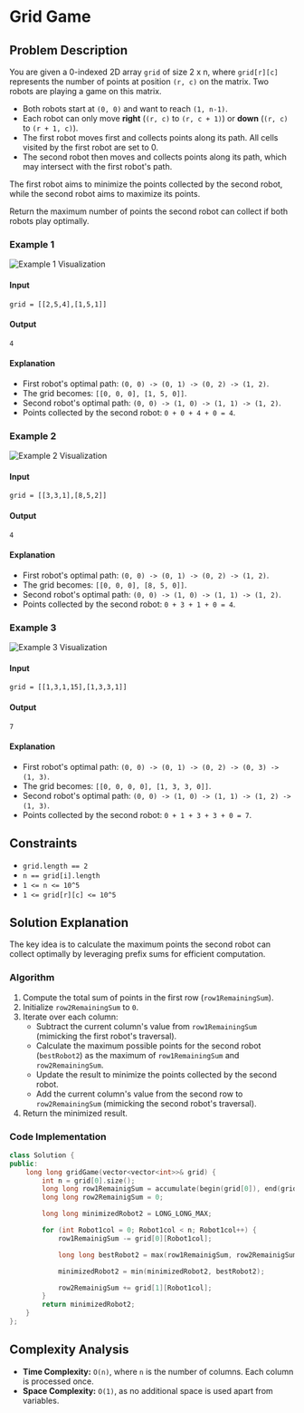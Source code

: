 # Grid Game

## Problem Description
You are given a 0-indexed 2D array `grid` of size 2 x n, where `grid[r][c]` represents the number of points at position `(r, c)` on the matrix. Two robots are playing a game on this matrix.

- Both robots start at `(0, 0)` and want to reach `(1, n-1)`.
- Each robot can only move **right** (`(r, c)` to `(r, c + 1)`) or **down** (`(r, c)` to `(r + 1, c)`).
- The first robot moves first and collects points along its path. All cells visited by the first robot are set to 0.
- The second robot then moves and collects points along its path, which may intersect with the first robot's path.

The first robot aims to minimize the points collected by the second robot, while the second robot aims to maximize its points.

Return the maximum number of points the second robot can collect if both robots play optimally.

### Example 1
![Example 1 Visualization](https://assets.leetcode.com/uploads/2021/09/08/a1.png)

#### Input
```plaintext
grid = [[2,5,4],[1,5,1]]
```

#### Output
```plaintext
4
```

#### Explanation
- First robot's optimal path: `(0, 0) -> (0, 1) -> (0, 2) -> (1, 2)`.
- The grid becomes: `[[0, 0, 0], [1, 5, 0]]`.
- Second robot's optimal path: `(0, 0) -> (1, 0) -> (1, 1) -> (1, 2)`.
- Points collected by the second robot: `0 + 0 + 4 + 0 = 4`.

### Example 2
![Example 2 Visualization](https://assets.leetcode.com/uploads/2021/09/08/a2.png)

#### Input
```plaintext
grid = [[3,3,1],[8,5,2]]
```

#### Output
```plaintext
4
```

#### Explanation
- First robot's optimal path: `(0, 0) -> (0, 1) -> (0, 2) -> (1, 2)`.
- The grid becomes: `[[0, 0, 0], [8, 5, 0]]`.
- Second robot's optimal path: `(0, 0) -> (1, 0) -> (1, 1) -> (1, 2)`.
- Points collected by the second robot: `0 + 3 + 1 + 0 = 4`.

### Example 3
![Example 3 Visualization](https://assets.leetcode.com/uploads/2021/09/08/a3.png)

#### Input
```plaintext
grid = [[1,3,1,15],[1,3,3,1]]
```

#### Output
```plaintext
7
```

#### Explanation
- First robot's optimal path: `(0, 0) -> (0, 1) -> (0, 2) -> (0, 3) -> (1, 3)`.
- The grid becomes: `[[0, 0, 0, 0], [1, 3, 3, 0]]`.
- Second robot's optimal path: `(0, 0) -> (1, 0) -> (1, 1) -> (1, 2) -> (1, 3)`.
- Points collected by the second robot: `0 + 1 + 3 + 3 + 0 = 7`.

## Constraints
- `grid.length == 2`
- `n == grid[i].length`
- `1 <= n <= 10^5`
- `1 <= grid[r][c] <= 10^5`

## Solution Explanation
The key idea is to calculate the maximum points the second robot can collect optimally by leveraging prefix sums for efficient computation.

### Algorithm
1. Compute the total sum of points in the first row (`row1RemainingSum`).
2. Initialize `row2RemainingSum` to `0`.
3. Iterate over each column:
   - Subtract the current column's value from `row1RemainingSum` (mimicking the first robot's traversal).
   - Calculate the maximum possible points for the second robot (`bestRobot2`) as the maximum of `row1RemainingSum` and `row2RemainingSum`.
   - Update the result to minimize the points collected by the second robot.
   - Add the current column's value from the second row to `row2RemainingSum` (mimicking the second robot's traversal).
4. Return the minimized result.

### Code Implementation
```cpp
class Solution {
public:
    long long gridGame(vector<vector<int>>& grid) {
        int n = grid[0].size();
        long long row1RemainigSum = accumulate(begin(grid[0]), end(grid[0]), 0LL);
        long long row2RemainigSum = 0;

        long long minimizedRobot2 = LONG_LONG_MAX;

        for (int Robot1col = 0; Robot1col < n; Robot1col++) {
            row1RemainigSum -= grid[0][Robot1col];

            long long bestRobot2 = max(row1RemainigSum, row2RemainigSum);

            minimizedRobot2 = min(minimizedRobot2, bestRobot2);

            row2RemainigSum += grid[1][Robot1col];
        }
        return minimizedRobot2;
    }
};
```

## Complexity Analysis
- **Time Complexity:** `O(n)`, where `n` is the number of columns. Each column is processed once.
- **Space Complexity:** `O(1)`, as no additional space is used apart from variables.

